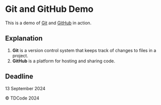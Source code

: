 # Git and GitHub Demo

This is a demo of [Git](https://git-scm.com/) and [GitHub](https://github.com/) in action.

## Explanation

1. **Git** is a version control system that keeps track of changes to files in a project.
2. **GitHub** is a platform for hosting and sharing code.

## Deadline
13 September 2024

© TDCode 2024
